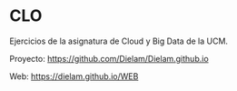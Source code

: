 # CLO
Ejercicios de la asignatura de Cloud y Big Data de la UCM.

Proyecto: https://github.com/Dielam/Dielam.github.io

Web: https://dielam.github.io/WEB
